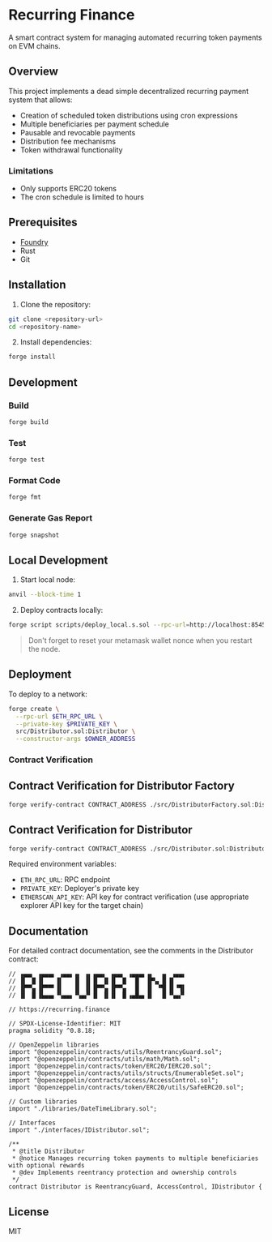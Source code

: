 # Recurring Finance

A smart contract system for managing automated recurring token payments on EVM chains.

## Overview

This project implements a dead simple decentralized recurring payment system that allows:

- Creation of scheduled token distributions using cron expressions
- Multiple beneficiaries per payment schedule
- Pausable and revocable payments
- Distribution fee mechanisms
- Token withdrawal functionality

### Limitations

- Only supports ERC20 tokens
- The cron schedule is limited to hours

## Prerequisites

- [Foundry](https://book.getfoundry.sh/getting-started/installation)
- Rust
- Git

## Installation

1. Clone the repository:
```bash
git clone <repository-url>
cd <repository-name>
```

2. Install dependencies:
```bash
forge install
```

## Development

### Build
```bash
forge build
```

### Test
```bash
forge test
```

### Format Code
```bash
forge fmt
```

### Generate Gas Report
```bash
forge snapshot
```

## Local Development

1. Start local node:

```bash
anvil --block-time 1
```

2. Deploy contracts locally:

```bash
forge script scripts/deploy_local.s.sol --rpc-url=http://localhost:8545 --broadcast
```

> Don't forget to reset your metamask wallet nonce when you restart the node.

## Deployment

To deploy to a network:

```bash
forge create \
  --rpc-url $ETH_RPC_URL \
  --private-key $PRIVATE_KEY \
  src/Distributor.sol:Distributor \
  --constructor-args $OWNER_ADDRESS
```

### Contract Verification


## Contract Verification for Distributor Factory
```bash
forge verify-contract CONTRACT_ADDRESS ./src/DistributorFactory.sol:DistributorFactory --verifier-url https://api.basescan.org/api --etherscan-api-key API_KEY --chain CHAIN_NAME --compiler-version v0.8.24 --watch
```

## Contract Verification for Distributor
```bash
forge verify-contract CONTRACT_ADDRESS ./src/Distributor.sol:Distributor --verifier-url https://api.basescan.org/api --etherscan-api-key API_KEY --chain CHAIN_NAME --compiler-version v0.8.24 --constructor-args $(cast abi-encode "constructor(address)" OWNER_ADDRESS) --watch
```


Required environment variables:
- `ETH_RPC_URL`: RPC endpoint
- `PRIVATE_KEY`: Deployer's private key
- `ETHERSCAN_API_KEY`: API key for contract verification (use appropriate explorer API key for the target chain)

## Documentation

For detailed contract documentation, see the comments in the Distributor contract:

```1:30:contracts/src/Distributor.sol
// ▗▄▄▖ ▗▄▄▄▖ ▗▄▄▖▗▖ ▗▖▗▄▄▖ ▗▄▄▖ ▗▄▄▄▖▗▖  ▗▖ ▗▄▄▖
// ▐▌ ▐▌▐▌   ▐▌   ▐▌ ▐▌▐▌ ▐▌▐▌ ▐▌  █  ▐▛▚▖▐▌▐▌
// ▐▛▀▚▖▐▛▀▀▘▐▌   ▐▌ ▐▌▐▛▀▚▖▐▛▀▚▖  █  ▐▌ ▝▜▌▐▌▝▜▌
// ▐▌ ▐▌▐▙▄▄▖▝▚▄▄▖▝▚▄▞▘▐▌ ▐▌▐▌ ▐▌▗▄█▄▖▐▌  ▐▌▝▚▄▞▘

// https://recurring.finance

// SPDX-License-Identifier: MIT
pragma solidity ^0.8.18;

// OpenZeppelin libraries
import "@openzeppelin/contracts/utils/ReentrancyGuard.sol";
import "@openzeppelin/contracts/utils/math/Math.sol";
import "@openzeppelin/contracts/token/ERC20/IERC20.sol";
import "@openzeppelin/contracts/utils/structs/EnumerableSet.sol";
import "@openzeppelin/contracts/access/AccessControl.sol";
import "@openzeppelin/contracts/token/ERC20/utils/SafeERC20.sol";

// Custom libraries
import "./libraries/DateTimeLibrary.sol";

// Interfaces
import "./interfaces/IDistributor.sol";

/**
 * @title Distributor
 * @notice Manages recurring token payments to multiple beneficiaries with optional rewards
 * @dev Implements reentrancy protection and ownership controls
 */
contract Distributor is ReentrancyGuard, AccessControl, IDistributor {
```


## License

MIT